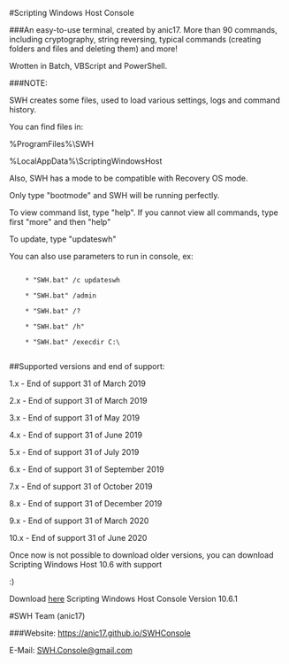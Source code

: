 #Scripting Windows Host Console

###An easy-to-use terminal, created by anic17. More than 90 commands, including cryptography, string reversing, typical commands (creating folders and files and deleting them) and more!

Wrotten in Batch, VBScript and PowerShell.

###NOTE:

SWH creates some files, used to load various settings, logs and command history.

You can find files in:

%ProgramFiles%\SWH

%LocalAppData%\ScriptingWindowsHost



Also, SWH has a mode to be compatible with Recovery OS mode.

Only type "bootmode" and SWH will be running perfectly.


To view command list, type "help". If you cannot view all commands, type first "more" and then "help"


To update, type "updateswh"

You can also use parameters to run in console, ex:
```

	* "SWH.bat" /c updateswh
	
	* "SWH.bat" /admin
	
	* "SWH.bat" /?
	
	* "SWH.bat" /h"
	
	* "SWH.bat" /execdir C:\
	
```


##Supported versions and end of support:


1.x - End of support 31 of March 2019

2.x - End of support 31 of March 2019

3.x - End of support 31 of May 2019

4.x - End of support 31 of June 2019

5.x - End of support 31 of July 2019

6.x - End of support 31 of September 2019

7.x - End of support 31 of October 2019

8.x - End of support 31 of December 2019

9.x - End of support 31 of March 2020

10.x - End of support 31 of June 2020


Once now is not possible to download older versions, you can download Scripting Windows Host 10.6 with support



:)

Download [here](http://https://raw.githubusercontent.com/anic17/SWH/master/SWH_Console.zip) Scripting Windows Host Console Version 10.6.1




#SWH Team (anic17)


###Website: https://anic17.github.io/SWHConsole

E-Mail: SWH.Console@gmail.com
